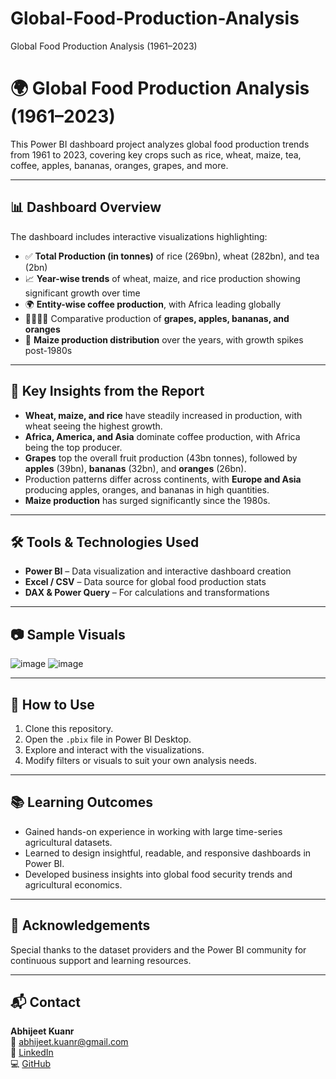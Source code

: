 # Global-Food-Production-Analysis
 Global Food Production Analysis (1961–2023)

# 🌍 Global Food Production Analysis (1961–2023)

This Power BI dashboard project analyzes global food production trends from 1961 to 2023, covering key crops such as rice, wheat, maize, tea, coffee, apples, bananas, oranges, grapes, and more.

---

## 📊 Dashboard Overview

The dashboard includes interactive visualizations highlighting:

- ✅ **Total Production (in tonnes)** of rice (269bn), wheat (282bn), and tea (2bn)
- 📈 **Year-wise trends** of wheat, maize, and rice production showing significant growth over time
- 🌍 **Entity-wise coffee production**, with Africa leading globally
- 🍇🍎🍌🍊 Comparative production of **grapes, apples, bananas, and oranges**
- 📆 **Maize production distribution** over the years, with growth spikes post-1980s

---

## 📝 Key Insights from the Report

- **Wheat, maize, and rice** have steadily increased in production, with wheat seeing the highest growth.
- **Africa, America, and Asia** dominate coffee production, with Africa being the top producer.
- **Grapes** top the overall fruit production (43bn tonnes), followed by **apples** (39bn), **bananas** (32bn), and **oranges** (26bn).
- Production patterns differ across continents, with **Europe and Asia** producing apples, oranges, and bananas in high quantities.
- **Maize production** has surged significantly since the 1980s.

---

## 🛠️ Tools & Technologies Used

- **Power BI** – Data visualization and interactive dashboard creation
- **Excel / CSV** – Data source for global food production stats
- **DAX & Power Query** – For calculations and transformations

---

## 📷 Sample Visuals

![image](https://github.com/user-attachments/assets/2acd7a24-b0b1-49c6-a14d-305a41f14a54)
![image](https://github.com/user-attachments/assets/ec6c7197-4f75-4d38-a0cf-7e68119d21bc)



---

## 🚀 How to Use

1. Clone this repository.
2. Open the `.pbix` file in Power BI Desktop.
3. Explore and interact with the visualizations.
4. Modify filters or visuals to suit your own analysis needs.

---

## 📚 Learning Outcomes

- Gained hands-on experience in working with large time-series agricultural datasets.
- Learned to design insightful, readable, and responsive dashboards in Power BI.
- Developed business insights into global food security trends and agricultural economics.

---

## 🙌 Acknowledgements

Special thanks to the dataset providers and the Power BI community for continuous support and learning resources.

---

## 📬 Contact

**Abhijeet Kuanr**  
📧 [abhijeet.kuanr@gmail.com](mailto:abhijeet.kuanr@gmail.com)  
🔗 [LinkedIn](https://www.linkedin.com/in/abhijeet-kuanr-6a2672160)  
💻 [GitHub](https://github.com/Abhijeet107)

